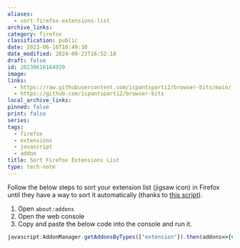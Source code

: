 ```yaml
---
aliases:
  - sort-firefox-extensions-list
archive_links: 
category: firefox
classification: public
date: 2023-06-16T16:49:30
date_modified: 2024-09-23T16:52:18
draft: false
id: 20230616164930
image: 
links:
  - https://raw.githubusercontent.com/icpantsparti2/browser-bits/main/javascript/firefox-v109-change-order-under-extensions-button.js
  - https://github.com/icpantsparti2/browser-bits
local_archive_links: 
pinned: false
print: false
series: 
tags:
  - firefox
  - extensions
  - javascript
  - addon
title: Sort Firefox Extensions List
type: tech-note
---
```


Follow the below steps to sort your extension list (jigsaw icon) in Firefox until they have a way to sort it automatically (thanks to [this script](https://raw.githubusercontent.com/icpantsparti2/browser-bits/main/javascript/firefox-v109-change-order-under-extensions-button.js)).

1. Open `about:addons`
2. Open the web console
3. Copy and paste the below code into the console and run it.

```js
javascript:AddonManager.getAddonsByTypes(["extension"]).then(addons=>{var order=[];addons.sort((a,b)=>{return a.name.localeCompare(b.name);}).forEach(addon=>{if(!(addon.isBuiltin||addon.isSystem)){order.push(`"${addon.id.toLowerCase().replace(/[{}@.]/g,"_")}-browser-action"`);}});var oVal=Services.prefs.getStringPref("browser.uiCustomization.state");var nVal=oVal.replace(/(^.*,"unified-extensions-area":\[)[^\]]*(\],.*$)/,"$1"+order.join(",")+"$2");Services.prefs.setStringPref("browser.uiCustomization.state",nVal);console.log(`// old\n// Services.prefs.setStringPref("browser.uiCustomization.state", "${oVal.replace(/(["\\])/g,'\\$1')}");\n\n// new\nServices.prefs.setStringPref("browser.uiCustomization.state", "${nVal.replace(/(["\\])/g,'\\$1')}");\n`);console.log(`// about:config pref "browser.uiCustomization.state" changed, old/new values are shown above, ** please restart Firefox to apply **`);});
```
